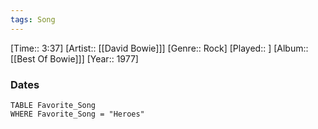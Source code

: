 ```yaml
---
tags: Song  
---
```

[Time:: 3:37]
[Artist:: [[David Bowie]]]
[Genre:: Rock]
[Played:: ]
[Album:: [[Best Of Bowie]]]
[Year:: 1977]
### Dates
````dataview
TABLE Favorite_Song
WHERE Favorite_Song = "Heroes"
````